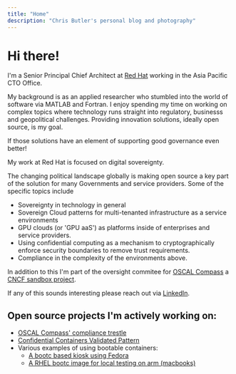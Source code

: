 ```yaml
---
title: "Home"
description: "Chris Butler's personal blog and photography"
---
```


# Hi there!

I'm a Senior Principal Chief Architect at [Red Hat](https://redhat.com) working in the Asia Pacific CTO Office.

My background is as an applied researcher who stumbled into the world of software via MATLAB and Fortran.
I enjoy spending my time on working on complex topics where technology runs straight into regulatory, businesss and geopolitical challenges.
Providing innovation solutions, ideally open source, is my goal.

If those solutions have an element of supporting good governance even better!

My work at Red Hat is focused on digital sovereignty.


The changing political landscape globally is making open source a key part of the solution for many Governments and service providers.
Some of the specific topics include
- Sovereignty in technology in general
- Sovereign Cloud patterns for multi-tenanted infrastructure as a service environments
- GPU clouds (or 'GPU aaS') as platforms inside of enterprises and service providers.
- Using confidential computing as a mechanism to cryptographically enforce security boundaries to remove trust requirements.
- Compliance in the complexity of the environments above.

In addition to this I'm part of the oversight commitee for [OSCAL Compass](https://oscal-compass.dev) a [CNCF sandbox project](https://landscape.cncf.io/?item=provisioning--security-compliance--oscal-compass).

If any of this sounds interesting please reach out via [LinkedIn](https://www.linkedin.com/in/christopherjbutler/).

## Open source projects I'm actively working on:

- [OSCAL Compass' compliance trestle](https://github.com/oscal-compass/compliance-trestle)
- [Confidential Containers Validated Pattern](https://github.com/validatedpatterns/coco-pattern)
- Various examples of using bootable containers:
  - [A bootc based kiosk using Fedora](https://github.com/tempest-concorde/fedora-bootc-dashboard)
  - [A RHEL bootc image for local testing on arm (macbooks)](https://github.com/tempest-concorde/rhel-dev-arm)
